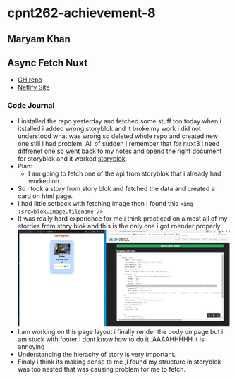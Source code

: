 # cpnt262-achievement-8

## Maryam Khan

## Async Fetch Nuxt

- [GH repo](https://github.com/maryambkhan/cpnt262-achievement-8)
- [Netlify Site](https://famous-griffin-9f41d5.netlify.app/)

### Code Journal

- I installed the repo yesterday and fetched some stuff too today when i 
  itstalled i added wrong storyblok and it broke my work i did not understood 
  what was wrong so deleted whole repo and created new one still i had problem.
  All of sudden i remember that for nuxt3 i need diffrenet one
  so went back to my notes and opend the right document for storyblok and it worked
  [storyblok](https://www.storyblok.com/mp/storyblok-meets-vue3-nuxt3).
- Plan:
  - I am going  to fetch one of the api from storyblok that i already had worked on.
- So i took a story from story blok and fetched the data and created a card on html page.
- I had little setback with fetching image then i found this  `<img :src=blok.image.filename />`
- It was really hard experience for me i  think practiced on almost all of my storries from 
 story blok and this is the only one i got rnender properly 
 ![Card](assets/images/apifetch.PNG)
- I am working on this page layout i finally render the body on page but i am stuck with 
  footer i dont know how to do it .AAAAHHHHH it is annoying
- Understanding the hierachy of story is very important.
- Finaly i think its making sense to me ,I found my structure in storyblok was too nested that was causing 
  problem for me to fetch.
